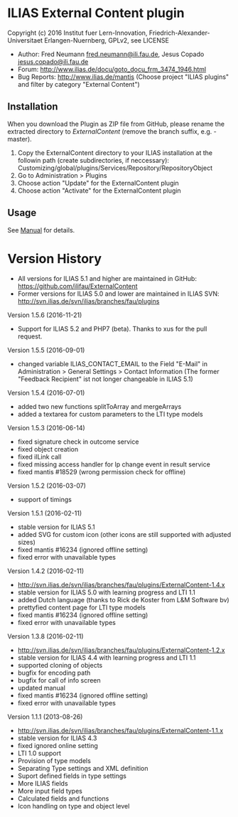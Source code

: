 ILIAS External Content plugin
=============================

Copyright (c) 2016 Institut fuer Lern-Innovation, Friedrich-Alexander-Universitaet Erlangen-Nuernberg, GPLv2, see LICENSE

- Author:   Fred Neumann <fred.neumann@ili.fau.de>, Jesus Copado <jesus.copado@ili.fau.de>
- Forum: http://www.ilias.de/docu/goto_docu_frm_3474_1946.html
- Bug Reports: http://www.ilias.de/mantis (Choose project "ILIAS plugins" and filter by category "External Content")


Installation
------------

When you download the Plugin as ZIP file from GitHub, please rename the extracted directory to *ExternalContent*
(remove the branch suffix, e.g. -master).

1. Copy the ExternalContent directory to your ILIAS installation at the followin path
(create subdirectories, if neccessary): Customizing/global/plugins/Services/Repository/RepositoryObject
2. Go to Administration > Plugins
3. Choose action  "Update" for the ExternalContent plugin
4. Choose action  "Activate" for the ExternalContent plugin

Usage
-----

See [Manual](docs/Manual.pdf) for details.

Version History
===============

* All versions for ILIAS 5.1 and higher are maintained in GitHub: https://github.com/ilifau/ExternalContent
* Former versions for ILIAS 5.0 and lower are maintained in ILIAS SVN: http://svn.ilias.de/svn/ilias/branches/fau/plugins

Version 1.5.6 (2016-11-21)
* Support for ILIAS 5.2 and PHP7 (beta). Thanks to xus for the pull request.

Version 1.5.5 (2016-09-01)
* changed variable ILIAS_CONTACT_EMAIL to the Field "E-Mail" in Administration > General Settings > Contact Information
  (The former "Feedback Recipient" ist not longer changeable in ILIAS 5.1)

Version 1.5.4 (2016-07-01)
* added two new functions splitToArray and mergeArrays
* added a textarea for custom parameters to the LTI type models

Version 1.5.3 (2016-06-14)
* fixed signature check in outcome service
* fixed object creation
* fixed ilLink call
* fixed missing access handler for lp change event in result service
* fixed mantis #18529 (wrong permission check for offline)

Version 1.5.2 (2016-03-07)
* support of timings

Version 1.5.1 (2016-02-11)
* stable version for ILIAS 5.1
* added SVG for custom icon (other icons are still supported with adjusted sizes)
* fixed mantis #16234 (ignored offline setting)
* fixed error with unavailable types

Version 1.4.2 (2016-02-11)
* http://svn.ilias.de/svn/ilias/branches/fau/plugins/ExternalContent-1.4.x
* stable version for ILIAS 5.0 with learning progress and LTI 1.1
* added Dutch language (thanks to Rick de Koster from L&M Software bv)
* prettyfied content page for LTI type models
* fixed mantis #16234 (ignored offline setting)
* fixed error with unavailable types

Version 1.3.8 (2016-02-11)
* http://svn.ilias.de/svn/ilias/branches/fau/plugins/ExternalContent-1.2.x
* stable version for ILIAS 4.4 with learning progress and LTI 1.1
* supported cloning of objects
* bugfix for encoding path
* bugfix for call of info screen
* updated manual
* fixed mantis #16234 (ignored offline setting)
* fixed error with unavailable types

Version 1.1.1 (2013-08-26)
* http://svn.ilias.de/svn/ilias/branches/fau/plugins/ExternalContent-1.1.x
* stable version for ILIAS 4.3
* fixed ignored online setting
* LTI 1.0 support
* Provision of type models
* Separating Type settings and XML definition
* Suport defined fields in type settings
* More ILIAS fields
* More input field types
* Calculated fields and functions
* Icon handling on type and object level
